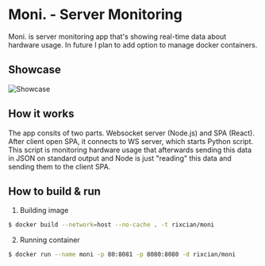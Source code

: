 # Moni. - Server Monitoring

Moni. is server monitoring app that's showing real-time data about hardware usage. In future I plan to add option to manage docker containers.



## Showcase

![Showcase](https://media.giphy.com/media/j0dvdRgSemqupTH29M/giphy.gif)



## How it works

The app consits of two parts. Websocket server (Node.js) and SPA (React). After client open SPA, it connects to WS server, which starts Python script. This script is monitoring hardware usage that afterwards sending this data in JSON on standard output and Node is just "reading" this data and sending them to the client SPA.



## How to build & run

1. Building image

```bash
$ docker build --network=host --no-cache . -t rixcian/moni
```

2. Running container

```bash
$ docker run --name moni -p 80:8081 -p 8080:8080 -d rixcian/moni
```



